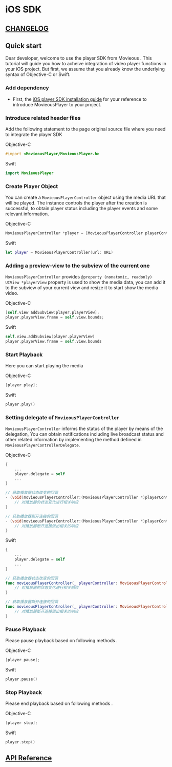 # iOS SDK

## [CHANGELOG](https://movieous-team.coding.net/p/MovieousPlayer-Cocoa-Release/git/blob/master/CHANGELOG.en-us.md)

## Quick start
Dear developer, welcome to use the player SDK from Movieous . This tutorial will guide you how to acheive integration of video player functions in your iOS project. But first, we assume that you already know the underlying syntax of Objective-C or Swift.

### Add dependency
* First, the [iOS player SDK installation guide](https://movieous-team.coding.net/p/MovieousPlayer-Cocoa-Release/git/blob/master/README.en-us.md) for your reference to introduce MovieousPlayer to your project.

### Introduce related header files
Add the following statement to the page original source file where you need to integrate the player SDK

Objective-C
```objective-c
#import <MovieousPlayer/MovieousPlayer.h>
```

Swift
```swift
import MovieousPlayer
```

### Create Player Object

You can create a `MovieousPlayerController` object using the media URL that will be played. The instance controls the player after the creation is successful, to obtain player status including  the player events and some relevant information.

Objective-C
```objective-c
MovieousPlayerController *player = [MovieousPlayerController playerControllerWithURL:URL]
```

Swift
```swift
let player = MovieousPlayerController(url: URL)
```

### Adding a preview-view to the subview of the current one

`MovieousPlayerController`  provides  `@property (nonatomic, readonly) UIView *playerView`  property is used to show the media data, you can add it to the subview of your current view and resize it to start show the media video.

Objective-C
```objective-c
[self.view addSubview:player.playerView];
player.playerView.frame = self.view.bounds;
```

Swift
```swift
self.view.addSubview(player.playerView)
player.playerView.frame = self.view.bounds
```

### Start Playback

Here you can start playing the media

Objective-C
```objective-c
[player play];
```

Swift
```swift
player.play()
```

### Setting delegate of `MovieousPlayerController` 

`MovieousPlayerController`  informs the status of the player by means of the delegation, You can obtain notifications including live broadcast status and other related information by implementing the method defined in  `MovieousPlayerControllerDelegate`.

Objective-C
```objective-c
{
    ...
    player.delegate = self
    ...
}

// 获取播放器状态改变的回调
- (void)movieousPlayerController:(MovieousPlayerController *)playerController playStateDidChange:(MPPlayState)playState {
    // 对播放器的状态变化进行相关响应
}

// 获取播放器断开连接的回调
- (void)movieousPlayerController:(MovieousPlayerController *)playerController playFinished:(MPFinishReason)finishReason {
    // 对播放器断开连接做出相关的响应
}
```

Swift
```swift
{
    ...
    player.delegate = self
    ...
}

// 获取播放器状态改变的回调
func movieousPlayerController(_ playerController: MovieousPlayerController, playStateDidChangeWithPreviousState previousState: MPPlayerState, newState: MPPlayerState) {
    // 对播放器的状态变化进行相关响应
}

// 获取播放器断开连接的回调
func movieousPlayerController(_ playerController: MovieousPlayerController, playFinished finishReason: MPFinishReason) {
    // 对播放器断开连接做出相关的响应
}
```

### Pause Playback

Please pause playback based on following methods .

Objective-C
```objective-c
[player pause];
```

Swift
```swift
player.pause()
```

### Stop Playback

Please end playback based on following methods .

Objective-C
```objective-c
[player stop];
```

Swift
```swift
player.stop()
```

## [API Reference](https://developer.movieous.cn/ios/player/api/)